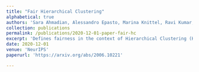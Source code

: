```yaml
---
title: "Fair Hierarchical Clustering"
alphabetical: true
authors: 'Sara Ahmadian, Alessandro Epasto, Marina Knittel, Ravi Kumar, Mohammad Mahdian, Benjamin Moseley, Philip Pham, Sergei Vassilvitskii and Yuyan Wang'
collection: publications
permalink: /publications/2020-12-01-paper-fair-hc
excerpt: 'Defines fairness in the context of Hierarchical Clustering (HC) and designs algorithm that efficiently produces fair HC solutions for existing objective functions for HC. The proposed fairness is a hard constraint on HC trees. It assigns colors to data points according to their values of a chosen protected feature and imposes that all clusters (apart from leaves) in the HC tree, none of the colors could be overly dominant.'
date: 2020-12-01
venue: 'NeurIPS'
paperurl: 'https://arxiv.org/abs/2006.10221'

---
```


